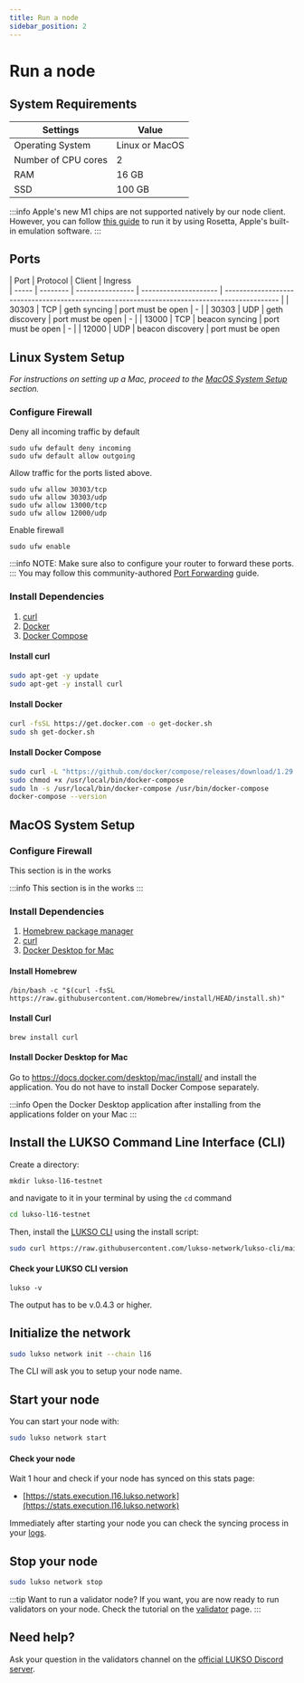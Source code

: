 ```yaml
---
title: Run a node
sidebar_position: 2
---
```


# Run a node

## System Requirements

| Settings            | Value          |
| ------------------- | -------------- |
| Operating System    | Linux or MacOS |
| Number of CPU cores | 2              |
| RAM                 | 16 GB          |
| SSD                 | 100 GB         |

:::info
Apple's new M1 chips are not supported natively by our node client. However, you can follow [this guide](https://medium.com/@luki3k5/running-lukso-node-on-m1-mac-acf92d433a38) to run it by using Rosetta, Apple's built-in emulation software.
:::

## Ports

| Port  | Protocol | Client           | Ingress               
| ----- | -------- | ---------------- | --------------------- | --------------------------------------------------------------------------------------------- |
| 30303 | TCP      | geth syncing     | port must be open     | -                                                                                             |
| 30303 | UDP      | geth discovery   | port must be open     | -                                                                                             |
| 13000 | TCP      | beacon syncing   | port must be open     | -                                                                                             |
| 12000 | UDP      | beacon discovery | port must be open                                                 
## Linux System Setup

_For instructions on setting up a Mac, proceed to the [MacOS System Setup](#macos-system-setup) section._

### Configure Firewall

Deny all incoming traffic by default

```
sudo ufw default deny incoming
sudo ufw default allow outgoing
```

Allow traffic for the ports listed above.

```
sudo ufw allow 30303/tcp
sudo ufw allow 30303/udp
sudo ufw allow 13000/tcp
sudo ufw allow 12000/udp
```

Enable firewall

```
sudo ufw enable
```

:::info
NOTE: Make sure also to configure your router to forward these ports.
:::
You may follow this community-authored [Port Forwarding](https://github.com/KEEZ-RobG/node-guide/blob/main/PortForward.md) guide.

### Install Dependencies

1. [curl](https://curl.se/)
2. [Docker](https://docs.docker.com/get-docker/)
3. [Docker Compose](https://docs.docker.com/compose/)

#### Install curl

```sh
sudo apt-get -y update
sudo apt-get -y install curl
```

#### Install Docker

```sh
curl -fsSL https://get.docker.com -o get-docker.sh
sudo sh get-docker.sh
```

#### Install Docker Compose

```sh
sudo curl -L "https://github.com/docker/compose/releases/download/1.29.2/docker-compose-$(uname -s)-$(uname -m)" -o /usr/local/bin/docker-compose
sudo chmod +x /usr/local/bin/docker-compose
sudo ln -s /usr/local/bin/docker-compose /usr/bin/docker-compose
docker-compose --version
```

## MacOS System Setup

### Configure Firewall

This section is in the works

:::info
This section is in the works 
:::

### Install Dependencies

1. [Homebrew package manager](https://brew.sh)
2. [curl](https://macappstore.org/curl/)
3. [Docker Desktop for Mac](https://docs.docker.com/desktop/mac/install/)

#### Install Homebrew

```
/bin/bash -c "$(curl -fsSL https://raw.githubusercontent.com/Homebrew/install/HEAD/install.sh)"
```

#### Install Curl

```
brew install curl
```

#### Install Docker Desktop for Mac

Go to https://docs.docker.com/desktop/mac/install/ and install the application.
You do not have to install Docker Compose separately.

:::info
Open the Docker Desktop application after installing from the applications folder on your Mac
:::

## Install the LUKSO Command Line Interface (CLI)

Create a directory:

```
mkdir lukso-l16-testnet
```

and navigate to it in your terminal by using the `cd` command

```bash
cd lukso-l16-testnet
```

Then, install the [LUKSO CLI](https://github.com/lukso-network/lukso-cli) using the install script:

```sh
sudo curl https://raw.githubusercontent.com/lukso-network/lukso-cli/main/install.sh | sudo bash
```

#### Check your LUKSO CLI version

```
lukso -v
```

The output has to be v.0.4.3 or higher.

## Initialize the network

```sh
sudo lukso network init --chain l16
```

The CLI will ask you to setup your node name.

## Start your node

You can start your node with:

```sh
sudo lukso network start
```

#### Check your node

Wait 1 hour and check if your node has synced on this stats page:

- [https://stats.execution.l16.lukso.network](https://stats.execution.l16.lukso.network)

Immediately after starting your node you can check the syncing process in your [logs](./l16-logs.md).

## Stop your node

```sh
sudo lukso network stop
```

:::tip Want to run a validator node?
If you want, you are now ready to run validators on your node. Check the tutorial on the [validator](./validator) page.
:::

## Need help?

Ask your question in the validators channel on the [official LUKSO Discord server](https://discord.gg/u7cmyUyw8F).
